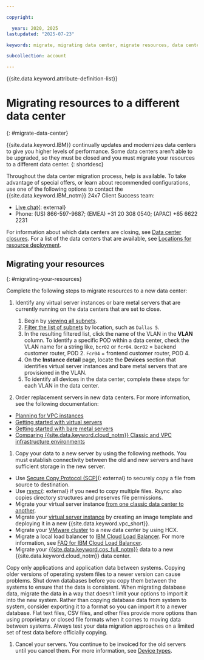 ```yaml
---

copyright:

  years: 2020, 2025
lastupdated: "2025-07-23"

keywords: migrate, migrating data center, migrate resources, data center

subcollection: account

---
```


{{site.data.keyword.attribute-definition-list}}

# Migrating resources to a different data center
{: #migrate-data-center}

{{site.data.keyword.IBM}} continually updates and modernizes data centers to give you higher levels of performance. Some data centers aren't able to be upgraded, so they must be closed and you must migrate your resources to a different data center.
{: shortdesc}

Throughout the data center migration process, help is available. To take advantage of special offers, or learn about recommended configurations, use one of the following options to contact the {{site.data.keyword.IBM_notm}} 24x7 Client Success team:

* [Live chat](https://www.ibm.com/solutions/cloud-data-centers){: external}
* Phone: (US) 866-597-9687; (EMEA) +31 20 308 0540; (APAC) +65 6622 2231

For information about which data centers are closing, see [Data center closures](/docs/account?topic=account-dc-closure). For a list of the data centers that are available, see [Locations for resource deployment](/docs/overview?topic=overview-locations).

## Migrating your resources
{: #migrating-your-resources}

Complete the following steps to migrate resources to a new data center:

1. Identify any virtual server instances or bare metal servers that are currently running on the data centers that are set to close.
   1. Begin by [viewing all subnets](/docs/subnets?topic=subnets-view-all-subnets).
   1. [Filter the list of subnets](/docs/subnets?topic=subnets-view-all-subnets#filter-details) by location, such as `Dallas 5`.
   1. In the resulting filtered list, click the name of the VLAN in the **VLAN** column. To identify a specific POD within a data center, check the VLAN name for a string like, `bcr02` or `fcr04`. `Bcr02` = backend customer router, POD 2. `Fcr04` = frontend customer router, POD 4.
   1. On the **Instance detail** page, locate the **Devices** section that identifies virtual server instances and bare metal servers that are provisioned in the VLAN.
   1. To identify all devices in the data center, complete these steps for each VLAN in the data center.

1. Order replacement servers in new data centers. For more information, see the following documentation:

* [Planning for VPC instances](/docs/vpc?topic=vpc-vsi_best_practices)
* [Getting started with virtual servers](/docs/virtual-servers?topic=virtual-servers-getting-started-tutorial)
* [Getting started with bare metal servers](/docs/bare-metal?topic=bare-metal-getting-started)
* [Comparing {{site.data.keyword.cloud_notm}} Classic and VPC infrastructure environments](/docs/infrastructure-hub?topic=infrastructure-hub-compare-infrastructure)

1. Copy your data to a new server by using the following methods. You must establish connectivity between the old and new servers and have sufficient storage in the new server.

* Use [Secure Copy Protocol (SCP)](https://www.ibm.com/docs/en/flashsystem-v7000u/1.6.2?topic=system-using-scp){: external} to securely copy a file from source to destination.
* Use [rsync](https://download.samba.org/pub/rsync/rsync.1){: external} if you need to copy multiple files. Rsync also copies directory structures and preserves file permissions.
* Migrate your virtual server instance [from one classic data center to another](/docs/virtual-servers?account=virtual-servers-migrating-vsi-new-datacenter).
* Migrate your [virtual server instance](/docs/vpc?topic=vpc-migrate-vsi-to-vpc) by creating an image template and deploying it in a new {{site.data.keyword.vpc_short}}.
* Migrate your [VMware cluster](/docs/vmwaresolutions?topic=vmwaresolutions-hcxclient-migrations) to a new data center by using HCX.
* Migrate a local load balancer to [IBM Cloud Load Balancer](/docs/loadbalancer-service?topic=loadbalancer-service-getting-started). For more information, see [FAQ for IBM Cloud Load Balancer](/docs/loadbalancer-service?topic=loadbalancer-service-faqs-for-ibm-cloud-load-balancer).
* Migrate your [{{site.data.keyword.cos_full_notm}}](/docs/cloud-object-storage?topic=cloud-object-storage-migrate-data-center#migrating-your-resources) data to a new {{site.data.keyword.cloud_notm}} data center.

Copy only applications and application data between systems. Copying older versions of operating system files to a newer version can cause problems. Shut down databases before you copy them between the systems to ensure that the data is consistent. When migrating database data, migrate the data in a way that doesn’t limit your options to import it into the new system. Rather than copying database data from system to system, consider exporting it to a format so you can import it to a newer database. Flat text files, CSV files, and other files provide more options than using proprietary or closed file formats when it comes to moving data between systems. Always test your data migration approaches on a limited set of test data before officially copying.

1. Cancel your servers. You continue to be invoiced for the old servers until you cancel them. For more information, see [Device types](/docs/virtual-servers?topic=virtual-servers-managing-virtual-servers#device-types-and-actions).
